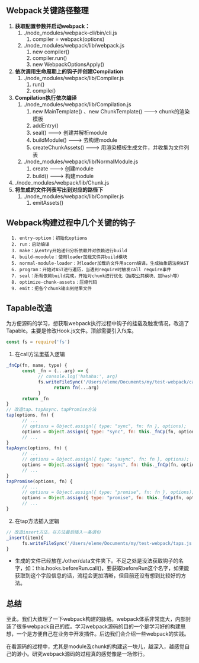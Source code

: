 ## Webpack关键路径整理

1. **获取配置参数并启动webpack：**
   1. ./node_modules/webpack-cli/bin/cli.js 
      1. compiler = webpack(options)
   2. ./node_modules/webpack/lib/webpack.js 
      1. new compiler()
      2. compiler.run()
      3. new WebpackOptionsApply()
2. **依次调用生命周期上的钩子并创建Compilation**
   1. ./node_modules/webpack/lib/Compiler.js
      1. run()
      2. compile()
3. **Compilation执行依次编译**
   1. ./node_modules/webpack/lib/Compilation.js
      1. new MainTemplate() 、new ChunkTemplate() ---> chunk的渲染模板
      2. addEntry()
      3. seal() ---> 创建并解析module
      4. buildModule() ---> 去构建module
      5. createChunkAssets() ---> 用渲染模板生成文件，并收集为文件列表
   2. ./node_modules/webpack/lib/NormalModule.js
      1. create ---> 创建module
      2. build() ---> 构建module
  3. ./node_modules/webpack/lib/Chunk.js
4. **将生成的文件列表写出到对应的路径下**
   1. ./node_modules/webpack/lib/Compiler.js
      1. emitAssets()

## Webpack构建过程中几个关键的钩子

      1. entry-option：初始化options
      2. run：启动编译
      3. make：从entry开始递归分析依赖并对依赖进行build
      4. build-moodule：使用loader加载文件并build模块
      5. normal-module-loader：对loader加载的文件用acorn编译，生成抽象语法树AST
      6. program：开始对AST进行遍历，当遇到require时触发call require事件
      7. seal：所有依赖build完成，开始对chunk进行优化（抽取公共模块、加hash等）
      8. optimize-chunk-assets：压缩代码
      9. emit：把各个chunk输出到结果文件

## Tapable改造
为方便源码的学习，想获取webpack执行过程中钩子的挂载及触发情况，改造了Tapable。主要是修改Hook.js文件。顶部需要引入fs库。
```js
const fs = require('fs')
```

1. 在call方法里插入逻辑
```js
_fnCp(fn, name, type) {
      const _fn = (...arg) => {
            // console.log('hahaha:', arg)
            fs.writeFileSync('/Users/eleme/Documents/my/test-webpack/calls.js', `${type}: ${name} \n`, { 'flag': 'a' },  () => {})
                  return fn(...arg)
            }
      return _fn
}
// 改造tap、tapAsync、tapPromise方法
tap(options, fn) {
      // ...
      // options = Object.assign({ type: "sync", fn: fn }, options);
      options = Object.assign({ type: "sync", fn: this._fnCp(fn, options.name, "sync") }, options);
      // ...
}
tapAsync(options, fn) {
      // ...
      // options = Object.assign({ type: "async", fn: fn }, options);
      options = Object.assign({ type: "async", fn: this._fnCp(fn, options.name, "async") }, options);
      // ...
}
tapPromise(options, fn) {
      // ...
      // options = Object.assign({ type: "promise", fn: fn }, options);
      options = Object.assign({ type: "promise", fn: this._fnCp(fn, options.name, "promise") }, options);
      // ...
}
```
2. 在tap方法插入逻辑
```js
// 改造insert方法，在方法最后插入一条语句
_insert(item){
      fs.writeFileSync('/Users/eleme/Documents/my/test-webpack/taps.js', `${item.type}: ${item.name} \n`, { 'flag': 'a' },  () => {})
}
```

+ 生成的文件已经放在./other/data文件夹下。不足之处是没法获取钩子的名字，如：this.hooks.beforeRun.call()，要获取beforeRun这个名字，如果能获取到这个字段信息的话，流程会更加清晰，但目前还没有想到比较好的方法。


## 总结
至此，我们大致理了一下webpack构建的脉络。webpack体系非常庞大，内部封装了很多webpack自己的库。学习webpack源码的目的一个是学习好的构建思想，一个是方便自己在业务中开发插件。后边我们会介绍一些webpack的实践。

在看源码的过程中，尤其是module及chunk的构建这一块儿，越深入，越感觉自己的渺小。研究webpack源码的过程真的感觉像是一场修行。




